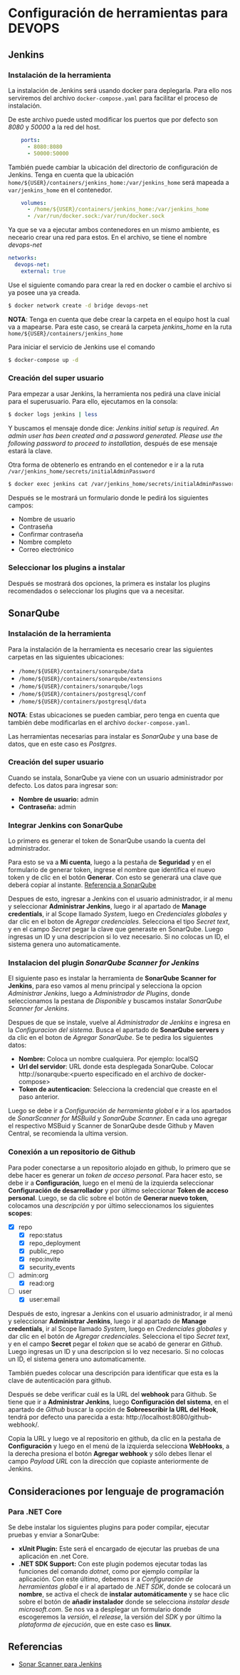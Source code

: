 # Configuración de herramientas para DEVOPS

## **Jenkins**

### **Instalación de la herramienta**

La instalación de Jenkins será usando docker para deplegarla. Para ello nos serviremos del archivo `docker-compose.yaml` para facilitar el proceso de instalación.

De este archivo puede usted modificar los puertos que por defecto son *8080* y *50000* a la red del host.

```yaml
    ports:
      - 8080:8080
      - 50000:50000
```

También puede cambiar la ubicación del directorio de configuración de Jenkins. Tenga en cuenta que la ubicación `home/${USER}/containers/jenkins_home:/var/jenkins_home` será mapeada a `var/jenkins_home` en el contenedor.

```yaml
    volumes:
      - /home/${USER}/containers/jenkins_home:/var/jenkins_home
      - /var/run/docker.sock:/var/run/docker.sock
```

Ya que se va a ejecutar ambos contenedores en un mismo ambiente, es neceario crear una red para estos. En el archivo, se tiene el nombre *devops-net*
```yaml
networks:
  devops-net:
    external: true
```

Use el siguiente comando para crear la red en docker o cambie el archivo si ya posee una ya creada.
```sh
$ docker network create -d bridge devops-net
```

**NOTA**: Tenga en cuenta que debe crear la carpeta en el equipo host la cual va a mapearse. Para este caso, se creará la carpeta *jenkins_home* en la ruta `home/${USER}/containers/jenkins_home`

Para iniciar el servicio de Jenkins use el comando
```sh
$ docker-compose up -d
```

### **Creación del super usuario**

Para empezar a usar Jenkins, la herramienta nos pedirá una clave inicial para el superusuario. Para ello, ejecutamos en la consola:
```sh
$ docker logs jenkins | less
```
Y buscamos el mensaje donde dice: *Jenkins initial setup is required. An admin user has been created and a password generated.
Please use the following password to proceed to installation*, después de ese mensaje estará la clave.

Otra forma de obtenerlo es entrando en el contenedor e ir a la ruta `/var/jenkins_home/secrets/initialAdminPassword`
```sh
$ docker exec jenkins cat /var/jenkins_home/secrets/initialAdminPassword
```

Después se le mostrará un formulario donde le pedirá los siguientes campos:
- Nombre de usuario
- Contraseña
- Confirmar contraseña
- Nombre completo
- Correo electrónico


### **Seleccionar los plugins a instalar**
Después se mostrará dos opciones, la primera es instalar los plugins recomendados o seleccionar los plugins que va a necesitar.

## **SonarQube**
### **Instalación de la herramienta**
Para la instalación de la herramienta es necesario crear las siguientes carpetas en las siguientes ubicaciones:
- `/home/${USER}/containers/sonarqube/data`
- `/home/${USER}/containers/sonarqube/extensions`
- `/home/${USER}/containers/sonarqube/logs`
- `/home/${USER}/containers/postgresql/conf`
- `/home/${USER}/containers/postgresql/data`

**NOTA**: Estas ubicaciones se pueden cambiar, pero tenga en cuenta que también debe modificarlas en el archivo `docker-compose.yaml`.

Las herramientas necesarias para instalar es *SonarQube* y una base de datos, que en este caso es *Postgres*.

### **Creación del super usuario**

Cuando se instala, SonarQube ya viene con un usuario administrador por defecto. Los datos para ingresar son:
- **Nombre de usuario:** admin
- **Contraseña:** admin

### **Integrar Jenkins con SonarQube**
Lo primero es generar el token de SonarQube usando la cuenta del administrador.

Para esto se va a **Mi cuenta**, luego a la pestaña de **Seguridad** y en el formulario de generar token, ingrese el nombre que identifica el nuevo token y de clic en el botón **Generar**. Con esto se generará una clave que deberá copiar al instante. [Referencia a SonarQube](https://docs.sonarqube.org/latest/user-guide/user-token/)

Despues de esto, ingresar a Jenkins con el usuario administrador, ir al menu y seleccionar **Administrar Jenkins**, luego ir al apartado de **Manage credentials**, ir al Scope llamado *System*, luego en *Credenciales globales* y dar clic en el boton de *Agregar credenciales*.
Selecciona el tipo *Secret text*, y en el campo *Secret* pegar la clave que generaste en SonarQube.
Luego ingresas un ID y una descripcion si lo vez necesario. Si no colocas un ID, el sistema genera uno automaticamente.

### **Instalacion del plugin *SonarQube Scanner for Jenkins***

El siguiente paso es instalar la herramienta de **SonarQube Scanner for Jenkins**, para eso vamos al menu principal y selecciona la opcion *Administrar Jenkins*, luego a *Administrador de Plugins*, donde seleccionamos la pestana de *Disponible* y buscamos instalar *SonarQube Scanner for Jenkins*.

Despues de que se instale, vuelve al *Administrador de Jenkins* e ingresa en la *Configuracion del sistema*. Busca el apartado de **SonarQube servers** y da clic en el boton de *Agregar SonarQube*.
Se te pedira los siguientes datos:
- **Nombre:** Coloca un nombre cualquiera. Por ejemplo: localSQ
- **Url del servidor**: URL donde esta desplegada SonarQube. Colocar http://sonarqube:\<puerto especificado en el archivo de docker-compose\>
- **Token de autenticacion**: Selecciona la credencial que creaste en el paso anterior.

Luego se debe ir a *Configuración de herramienta global* e ir a los apartados de *SonarScanner for MSBuild* y *SonarQube Scanner*. En cada uno agregar el respectivo MSBuid y Scanner de SonarQube desde Github y Maven Central, se recomienda la ultima version.

### **Conexión a un repositorio de Github**
Para poder conectarse a un repositorio alojado en github, lo primero que se debe hacer es generar un *token de acceso personal*. Para hacer esto, se debe ir a **Configuración**, luego en el menú de la izquierda seleccionar **Configuración de desarrollador** y por último seleccionar **Token de acceso personal**.
Luego, se da clic sobre el botón de **Generar nuevo token**, colocamos una *descripción* y por último seleccionamos los siguientes **scopes**:
- [x] repo
  - [x] repo:status
  - [x] repo_deployment
  - [x] public_repo
  - [x] repo:invite
  - [x] security_events
- [ ] admin:org
  - [x] read:org
- [ ] user
  - [x] user:email

Después de esto, ingresar a Jenkins con el usuario administrador, ir al menú y seleccionar **Administrar Jenkins**, luego ir al apartado de **Manage credentials**, ir al Scope llamado *System*, luego en *Credenciales globales* y dar clic en el botón de *Agregar credenciales*.
Selecciona el tipo *Secret text*, y en el campo **Secret** pegar el *token* que se acabó de generar en *Github*.
Luego ingresas un ID y una descripcion si lo vez necesario. Si no colocas un ID, el sistema genera uno automaticamente.

También puedes colocar una descripción para identificar que esta es la clave de autenticación para github.

Después se debe verificar cuál es la URL del **webhook** para Github. Se tiene que ir a **Administrar Jenkins**, luego **Configuración del sistema**, en el apartado de *Github* buscar la opción de **Sobreescribir la URL del Hook**, tendrá por defecto una parecida a esta: http://localhost:8080/github-webhook/.

Copia la URL y luego ve al repositorio en github, da clic en la pestaña de **Configuración** y luego en el menú de la izquierda selecciona **WebHooks**, a la derecha presiona el botón **Agregar webhook** y sólo debes llenar el campo *Payload URL* con la dirección que copiaste anteriormente de Jenkins.

## **Consideraciones por lenguaje de programación**
### **Para .NET Core**
Se debe instalar los siguientes plugins para poder compilar, ejecutar pruebas y enviar a SonarQube:
- **xUnit Plugin:** Este será el encargado de ejecutar las pruebas de una aplicación en .net Core.
- **.NET SDK Support:** Con este plugin podemos ejecutar todas las funciones del comando *dotnet*, como por ejemplo compilar la aplicación. Con este último, debemos ir a *Configuración de herramientas global* e ir al apartado de *.NET SDK*, donde se colocará un **nombre**, se activa el check de **instalar automáticamente** y se hace clic sobre el botón de **añadir instalador** donde se selecciona *instalar desde microsoft.com*. Se nos va a desplegar un formulario donde escogeremos la *versión*, el *release*, la versión del *SDK* y por último la *plataforma de ejecución*, que en este caso es **linux**.

## **Referencias**
- [Sonar Scanner para Jenkins](https://docs.sonarqube.org/latest/analysis/scan/sonarscanner-for-jenkins/)
